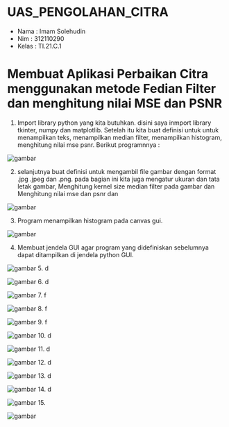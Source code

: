 # UAS_PENGOLAHAN_CITRA

- Nama : Imam Solehudin
- Nim : 312110290
- Kelas  : TI.21.C.1

# Membuat Aplikasi Perbaikan Citra menggunakan metode Fedian Filter dan menghitung nilai MSE dan PSNR

1. Import library python yang kita butuhkan. disini saya inmport library tkinter, numpy dan matplotlib. Setelah itu kita buat definisi untuk untuk menampilkan teks, menampilkan median filter, menampilkan histogram, menghitung nilai mse psnr. Berikut programnnya :

![gambar](Perbaikan_Citra_Median_Filter(MSE&PSNR)/1.png)

2. selanjutnya buat definisi untuk mengambil file gambar dengan format .jpg .jpeg dan .png. pada bagian ini kita juga mengatur ukuran dan tata letak gambar, Menghitung kernel size median filter pada gambar dan Menghitung nilai mse dan psnr dan 


![gambar](Perbaikan_Citra_Median_Filter(MSE&PSNR)/2.png)


3. Program menampilkan histogram pada canvas gui. 

![gambar](Perbaikan_Citra_Median_Filter(MSE&PSNR)/3.png)

4. Membuat jendela GUI agar program yang didefiniskan sebelumnya dapat ditampilkan di jendela python GUI.

![gambar](Perbaikan_Citra_Median_Filter(MSE&PSNR)/4.png)
5. d

![gambar](Perbaikan_Citra_Median_Filter(MSE&PSNR)/1.png)
6. d

![gambar](Perbaikan_Citra_Median_Filter(MSE&PSNR)/1.png)
7. f

![gambar](Perbaikan_Citra_Median_Filter(MSE&PSNR)/1.png)
8. f

![gambar](Perbaikan_Citra_Median_Filter(MSE&PSNR)/1.png)
9. f

![gambar](Perbaikan_Citra_Median_Filter(MSE&PSNR)/1.png)
10. d

![gambar](Perbaikan_Citra_Median_Filter(MSE&PSNR)/1.png)
11. d

![gambar](Perbaikan_Citra_Median_Filter(MSE&PSNR)/1.png)
12. d

![gambar](Perbaikan_Citra_Median_Filter(MSE&PSNR)/1.png)
13. d

![gambar](Perbaikan_Citra_Median_Filter(MSE&PSNR)/1.png)
14. d

![gambar](Perbaikan_Citra_Median_Filter(MSE&PSNR)/1.png)
15. 

![gambar](Perbaikan_Citra_Median_Filter(MSE&PSNR)/1.png)
